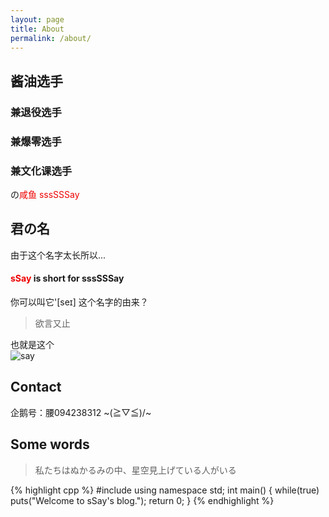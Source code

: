 ```yaml
---
layout: page
title: About
permalink: /about/
---
```

## 酱油选手  
### 兼退役选手   
### 兼爆零选手   
### 兼文化课选手  
の<font color = "#EE0000">咸鱼 sssSSSay</font>   
## 君の名   
由于这个名字太长所以...   
#### <font color = "#EE0000">sSay</font> is short for sssSSSay
你可以叫它'[seɪ]
这个名字的由来？
> 欲言又止  

也就是这个   
![say](http://imglf1.nosdn.127.net/img/L3owcXMvOE5FVmh1RUIvVkZPRmpZdzdFRjRaekhQYm8zTHVXdjRFYjJ0dGJmd2JWTW9QclVnPT0.png?imageView&thumbnail=500x0&quality=96&stripmeta=0&type=jpg)   
## Contact
企鹅号：腰094238312
~\(≧▽≦)/~
## Some words
> 私たちはぬかるみの中、星空見上げている人がいる      

{% highlight cpp %} 
#include <iostream>
using namespace std;
int main() {
  while(true) puts("Welcome to sSay's blog.");
  return 0;
}
{% endhighlight %}

